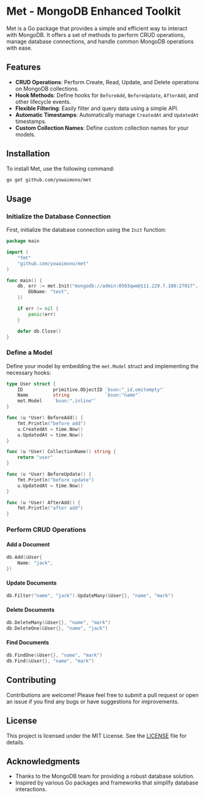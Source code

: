 

# Met - MongoDB Enhanced Toolkit

Met is a Go package that provides a simple and efficient way to interact with MongoDB. It offers a set of methods to perform CRUD operations, manage database connections, and handle common MongoDB operations with ease.

## Features

- **CRUD Operations**: Perform Create, Read, Update, and Delete operations on MongoDB collections.
- **Hook Methods**: Define hooks for `BeforeAdd`, `BeforeUpdate`, `AfterAdd`, and other lifecycle events.
- **Flexible Filtering**: Easily filter and query data using a simple API.
- **Automatic Timestamps**: Automatically manage `CreatedAt` and `UpdatedAt` timestamps.
- **Custom Collection Names**: Define custom collection names for your models.

## Installation

To install Met, use the following command:

```bash
go get github.com/yowaimono/met
```

## Usage

### Initialize the Database Connection

First, initialize the database connection using the `Init` function:

```go
package main

import (
	"fmt"
	"github.com/yowaimono/met"
)

func main() {
	db, err := met.Init("mongodb://admin:0503qwm@111.229.7.180:27017", &met.Config{
		DbName: "test",
	})

	if err != nil {
		panic(err)
	}

	defer db.Close()
}
```

### Define a Model

Define your model by embedding the `met.Model` struct and implementing the necessary hooks:

```go
type User struct {
	ID           primitive.ObjectID `bson:"_id,omitempty"`
	Name         string             `bson:"name"`
	met.Model    `bson:",inline"`
}

func (u *User) BeforeAdd() {
	fmt.Println("before add")
	u.CreatedAt = time.Now()
	u.UpdatedAt = time.Now()
}

func (u *User) CollectionName() string {
	return "user"
}

func (u *User) BeforeUpdate() {
	fmt.Println("before update")
	u.UpdatedAt = time.Now()
}

func (u *User) AfterAdd() {
	fmt.Println("after add")
}
```

### Perform CRUD Operations

#### Add a Document

```go
db.Add(&User{
	Name: "jack",
})
```

#### Update Documents

```go
db.Filter("name", "jack").UpdateMany(&User{}, "name", "mark")
```

#### Delete Documents

```go
db.DeleteMany(&User{}, "name", "mark")
db.DeleteOne(&User{}, "name", "jack")
```

#### Find Documents

```go
db.FindOne(&User{}, "name", "mark")
db.Find(&User{}, "name", "mark")
```

## Contributing

Contributions are welcome! Please feel free to submit a pull request or open an issue if you find any bugs or have suggestions for improvements.

## License

This project is licensed under the MIT License. See the [LICENSE](LICENSE) file for details.

## Acknowledgments

- Thanks to the MongoDB team for providing a robust database solution.
- Inspired by various Go packages and frameworks that simplify database interactions.

